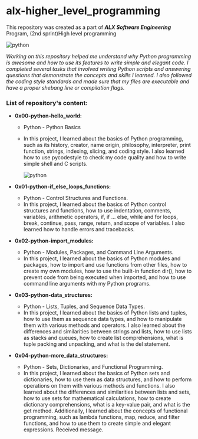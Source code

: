 # alx-higher_level_programming
This repository was created as a part of ***ALX Software Engineering*** Program, (2nd sprint)High level programming

![python](https://th.bing.com/th/id/R.943803c137dc211e2279dbe80a17c401?rik=5%2bBVufa9qlZ7fA&riu=http%3a%2f%2flogos-download.com%2fwp-content%2fuploads%2f2016%2f10%2fPython_logo_wordmark.png&ehk=SmOqfSHQgYcJP9Z5pRpZMthkW0dDatRgVJlKeLyCTSs%3d&risl=&pid=ImgRaw&r=0)

_Working on this repository helped me understand why Python programming is awesome and how to use its features to write simple and elegant code.
I completed several tasks that involved writing Python scripts and answering questions that demonstrate the concepts and skills I learned.
I also followed the coding style standards and made sure that my files are executable and have a proper shebang line or compilation flags._

### List of repository's content:

- **0x00-python-hello_world:**
  - Python - Python Basics
  - In this project, I learned about the basics of Python programming, such as its history, creator, name origin, philosophy, interpreter, print function, strings, indexing, slicing, and coding style. I also learned how to use pycodestyle to check my code quality and how to write simple shell and C scripts.
 
    ![python](https://qph.fs.quoracdn.net/main-qimg-d561887c682c2c82a9650af7950d800a)
- **0x01-python-if_else_loops_functions:**
  - Python -  Control Structures and Functions. 
  - In this project, I learned about the basics of Python control structures and functions, how to use indentation, comments, variables, arithmetic operators, if, if ... else, while and for loops, break, continue, pass, range, return, and scope of variables. I also learned how to handle errors and tracebacks.
      
- **0x02-python-import_modules:**
  - Python - Modules, Packages, and Command Line Arguments.
  - In this project, I learned about the basics of Python modules and packages, how to import and use functions from other files, how to create my own modules, how to use the built-in function dir(), how to prevent code from being executed when imported, and how to use command line arguments with my Python programs.

- **0x03-python-data_structures:**
  - Python - Lists, Tuples, and Sequence Data Types.
  - In this project, I learned about the basics of Python lists and tuples, how to use them as sequence data types, and how to manipulate them with various methods and operators. I also learned about the differences and similarities between strings and lists, how to use lists as stacks and queues, how to create list comprehensions, what is tuple packing and unpacking, and what is the del statement.

- **0x04-python-more_data_structures:**
  - Python - Sets, Dictionaries, and Functional Programming.
  - In this project, I learned about the basics of Python sets and dictionaries, how to use them as data structures, and how to perform operations on them with various methods and functions. I also learned about the differences and similarities between lists and sets, how to use sets for mathematical calculations, how to create dictionary comprehensions, what is a key-value pair, and what is the get method. Additionally, I learned about the concepts of functional programming, such as lambda functions, map, reduce, and filter functions, and how to use them to create simple and elegant expressions.
Received message.

